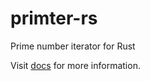 # primter-rs
Prime number iterator for Rust

Visit [docs] for more information.

[docs]: https://docs.rs/primter
